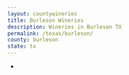 ```yaml
---
layout: countywineries
title: Burleson Wineries
description: Wineries in Burleson TX
permalink: /texas/burleson/
county: burleson
state: tx
---
```

-
